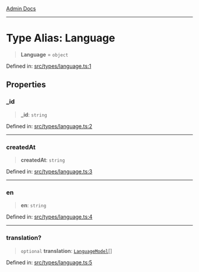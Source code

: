 [Admin Docs](/)

***

# Type Alias: Language

> **Language** = `object`

Defined in: [src/types/language.ts:1](https://github.com/PalisadoesFoundation/talawa-admin/blob/main/src/types/language.ts#L1)

## Properties

### \_id

> **\_id**: `string`

Defined in: [src/types/language.ts:2](https://github.com/PalisadoesFoundation/talawa-admin/blob/main/src/types/language.ts#L2)

***

### createdAt

> **createdAt**: `string`

Defined in: [src/types/language.ts:3](https://github.com/PalisadoesFoundation/talawa-admin/blob/main/src/types/language.ts#L3)

***

### en

> **en**: `string`

Defined in: [src/types/language.ts:4](https://github.com/PalisadoesFoundation/talawa-admin/blob/main/src/types/language.ts#L4)

***

### translation?

> `optional` **translation**: [`LanguageModel`](LanguageModel.md)[]

Defined in: [src/types/language.ts:5](https://github.com/PalisadoesFoundation/talawa-admin/blob/main/src/types/language.ts#L5)
